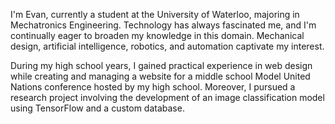 I'm Evan, currently a student at the University of Waterloo, majoring in Mechatronics Engineering. Technology has always fascinated me, and I'm continually eager to broaden my knowledge in this domain. Mechanical design, artificial intelligence, robotics, and automation captivate my interest.

During my high school years, I gained practical experience in web design while creating and managing a website for a middle school Model United Nations conference hosted by my high school. Moreover, I pursued a research project involving the development of an image classification model using TensorFlow and a custom database.
